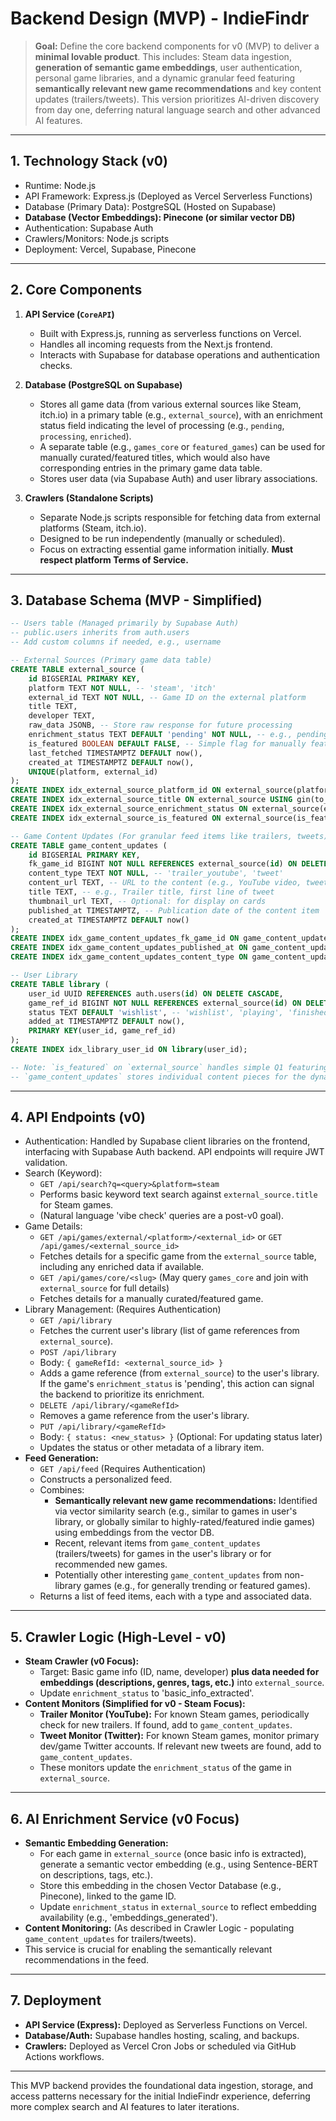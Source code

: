 # Backend Design (MVP) - IndieFindr

> **Goal:** Define the core backend components for v0 (MVP) to deliver a **minimal lovable product**. This includes: Steam data ingestion, **generation of semantic game embeddings**, user authentication, personal game libraries, and a dynamic granular feed featuring **semantically relevant new game recommendations** and key content updates (trailers/tweets). This version prioritizes AI-driven discovery from day one, deferring natural language search and other advanced AI features.

---

## 1. Technology Stack (v0)

*   Runtime: Node.js
*   API Framework: Express.js (Deployed as Vercel Serverless Functions)
*   Database (Primary Data): PostgreSQL (Hosted on Supabase)
*   **Database (Vector Embeddings): Pinecone (or similar vector DB)**
*   Authentication: Supabase Auth
*   Crawlers/Monitors: Node.js scripts
*   Deployment: Vercel, Supabase, Pinecone

---

## 2. Core Components

1.  **API Service (`CoreAPI`)**
    *   Built with Express.js, running as serverless functions on Vercel.
    *   Handles all incoming requests from the Next.js frontend.
    *   Interacts with Supabase for database operations and authentication checks.

2.  **Database (PostgreSQL on Supabase)**
    *   Stores all game data (from various external sources like Steam, itch.io) in a primary table (e.g., `external_source`), with an enrichment status field indicating the level of processing (e.g., `pending`, `processing`, `enriched`).
    *   A separate table (e.g., `games_core` or `featured_games`) can be used for manually curated/featured titles, which would also have corresponding entries in the primary game data table.
    *   Stores user data (via Supabase Auth) and user library associations.

3.  **Crawlers (Standalone Scripts)**
    *   Separate Node.js scripts responsible for fetching data from external platforms (Steam, itch.io).
    *   Designed to be run independently (manually or scheduled).
    *   Focus on extracting essential game information initially. **Must respect platform Terms of Service.**

---

## 3. Database Schema (MVP - Simplified)

```sql
-- Users table (Managed primarily by Supabase Auth)
-- public.users inherits from auth.users
-- Add custom columns if needed, e.g., username

-- External Sources (Primary game data table)
CREATE TABLE external_source (
    id BIGSERIAL PRIMARY KEY,
    platform TEXT NOT NULL, -- 'steam', 'itch'
    external_id TEXT NOT NULL, -- Game ID on the external platform
    title TEXT,
    developer TEXT,
    raw_data JSONB, -- Store raw response for future processing
    enrichment_status TEXT DEFAULT 'pending' NOT NULL, -- e.g., pending, basic_info_extracted, content_processing, content_enriched, failed
    is_featured BOOLEAN DEFAULT FALSE, -- Simple flag for manually featuring in Q1
    last_fetched TIMESTAMPTZ DEFAULT now(),
    created_at TIMESTAMPTZ DEFAULT now(),
    UNIQUE(platform, external_id)
);
CREATE INDEX idx_external_source_platform_id ON external_source(platform, external_id);
CREATE INDEX idx_external_source_title ON external_source USING gin(to_tsvector('english', title));
CREATE INDEX idx_external_source_enrichment_status ON external_source(enrichment_status);
CREATE INDEX idx_external_source_is_featured ON external_source(is_featured);

-- Game Content Updates (For granular feed items like trailers, tweets)
CREATE TABLE game_content_updates (
    id BIGSERIAL PRIMARY KEY,
    fk_game_id BIGINT NOT NULL REFERENCES external_source(id) ON DELETE CASCADE,
    content_type TEXT NOT NULL, -- 'trailer_youtube', 'tweet'
    content_url TEXT, -- URL to the content (e.g., YouTube video, tweet URL)
    title TEXT, -- e.g., Trailer title, first line of tweet
    thumbnail_url TEXT, -- Optional: for display on cards
    published_at TIMESTAMPTZ, -- Publication date of the content item
    created_at TIMESTAMPTZ DEFAULT now()
);
CREATE INDEX idx_game_content_updates_fk_game_id ON game_content_updates(fk_game_id);
CREATE INDEX idx_game_content_updates_published_at ON game_content_updates(published_at DESC);
CREATE INDEX idx_game_content_updates_content_type ON game_content_updates(content_type);

-- User Library
CREATE TABLE library (
    user_id UUID REFERENCES auth.users(id) ON DELETE CASCADE,
    game_ref_id BIGINT NOT NULL REFERENCES external_source(id) ON DELETE CASCADE,
    status TEXT DEFAULT 'wishlist', -- 'wishlist', 'playing', 'finished', etc.
    added_at TIMESTAMPTZ DEFAULT now(),
    PRIMARY KEY(user_id, game_ref_id)
);
CREATE INDEX idx_library_user_id ON library(user_id);

-- Note: `is_featured` on `external_source` handles simple Q1 featuring.
-- `game_content_updates` stores individual content pieces for the dynamic feed.
```

---

## 4. API Endpoints (v0)

*   Authentication: Handled by Supabase client libraries on the frontend, interfacing with Supabase Auth backend. API endpoints will require JWT validation.
*   Search (Keyword):
    *   `GET /api/search?q=<query>&platform=steam`
    *   Performs basic keyword text search against `external_source.title` for Steam games.
    *   (Natural language 'vibe check' queries are a post-v0 goal).
*   Game Details:
    *   `GET /api/games/external/<platform>/<external_id>` or `GET /api/games/<external_source_id>`
    *   Fetches details for a specific game from the `external_source` table, including any enriched data if available.
    *   `GET /api/games/core/<slug>` (May query `games_core` and join with `external_source` for full details)
    *   Fetches details for a manually curated/featured game.
*   Library Management: (Requires Authentication)
    *   `GET /api/library`
    *   Fetches the current user's library (list of game references from `external_source`).
    *   `POST /api/library`
    *   Body: `{ gameRefId: <external_source_id> }`
    *   Adds a game reference (from `external_source`) to the user's library. If the game's `enrichment_status` is 'pending', this action can signal the backend to prioritize its enrichment.
    *   `DELETE /api/library/<gameRefId>`
    *   Removes a game reference from the user's library.
    *   `PUT /api/library/<gameRefId>`
    *   Body: `{ status: <new_status> }` (Optional: For updating status later)
    *   Updates the status or other metadata of a library item.
*   **Feed Generation:**
    *   `GET /api/feed` (Requires Authentication)
    *   Constructs a personalized feed.
    *   Combines:
        *   **Semantically relevant new game recommendations:** Identified via vector similarity search (e.g., similar to games in user's library, or globally similar to highly-rated/featured indie games) using embeddings from the vector DB.
        *   Recent, relevant items from `game_content_updates` (trailers/tweets) for games in the user's library or for recommended new games.
        *   Potentially other interesting `game_content_updates` from non-library games (e.g., for generally trending or featured games).
    *   Returns a list of feed items, each with a type and associated data.

---

## 5. Crawler Logic (High-Level - v0)

*   **Steam Crawler (v0 Focus):**
    *   Target: Basic game info (ID, name, developer) **plus data needed for embeddings (descriptions, genres, tags, etc.)** into `external_source`.
    *   Update `enrichment_status` to 'basic_info_extracted'.
*   **Content Monitors (Simplified for v0 - Steam Focus):**
    *   **Trailer Monitor (YouTube):** For known Steam games, periodically check for new trailers. If found, add to `game_content_updates`.
    *   **Tweet Monitor (Twitter):** For known Steam games, monitor primary dev/game Twitter accounts. If relevant new tweets are found, add to `game_content_updates`.
    *   These monitors update the `enrichment_status` of the game in `external_source`.

---

## 6. AI Enrichment Service (v0 Focus)

*   **Semantic Embedding Generation:**
    *   For each game in `external_source` (once basic info is extracted), generate a semantic vector embedding (e.g., using Sentence-BERT on descriptions, tags, etc.).
    *   Store this embedding in the chosen Vector Database (e.g., Pinecone), linked to the game ID.
    *   Update `enrichment_status` in `external_source` to reflect embedding availability (e.g., 'embeddings_generated').
*   **Content Monitoring:** (As described in Crawler Logic - populating `game_content_updates` for trailers/tweets).
*   This service is crucial for enabling the semantically relevant recommendations in the feed.

---

## 7. Deployment

*   **API Service (Express):** Deployed as Serverless Functions on Vercel.
*   **Database/Auth:** Supabase handles hosting, scaling, and backups.
*   **Crawlers:** Deployed as Vercel Cron Jobs or scheduled via GitHub Actions workflows.

---

This MVP backend provides the foundational data ingestion, storage, and access patterns necessary for the initial IndieFindr experience, deferring more complex search and AI features to later iterations. 